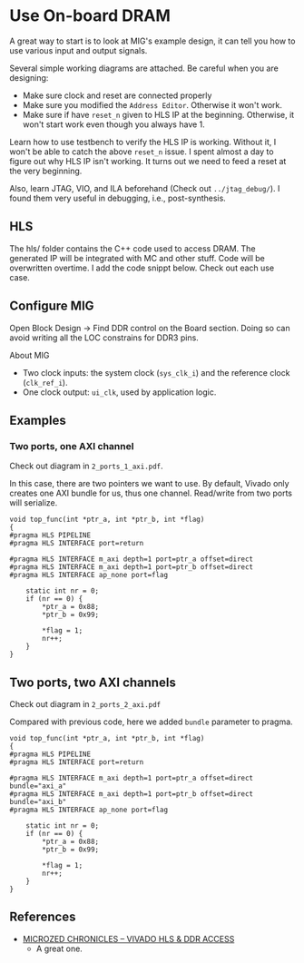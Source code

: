 # Use On-board DRAM

A great way to start is to look at MIG's example design, it can tell you how to use various input and output signals.

Several simple working diagrams are attached. Be careful when you are designing:
- Make sure clock and reset are connected properly
- Make sure you modified the `Address Editor`. Otherwise it won't work.
- Make sure if have `reset_n` given to HLS IP at the beginning. Otherwise, it won't start work even though you always have 1.

Learn how to use testbench to verify the HLS IP is working. Without it, I won't be able to
catch the above `reset_n` issue. I spent almost a day to figure out why HLS IP isn't working.
It turns out we need to feed a reset at the very beginning.

Also, learn JTAG, VIO, and ILA beforehand (Check out `../jtag_debug/`). I found them very useful in debugging, i.e., post-synthesis.

## HLS

The hls/ folder contains the C++ code used to access DRAM. The generated IP will be integrated with MC and other stuff.
Code will be overwritten overtime. I add the code snippt below. Check out each use case.

## Configure MIG

Open Block Design -> Find DDR control on the Board section.
Doing so can avoid writing all the LOC constrains for DDR3 pins.

About MIG
- Two clock inputs: the system clock (`sys_clk_i`) and the reference clock (`clk_ref_i`).
- One clock output: `ui_clk`, used by application logic.

## Examples

### Two ports, one AXI channel

Check out diagram in `2_ports_1_axi.pdf`.

In this case, there are two pointers we want to use. By default, Vivado only creates one AXI bundle
for us, thus one channel. Read/write from two ports will serialize.

```
void top_func(int *ptr_a, int *ptr_b, int *flag)
{
#pragma HLS PIPELINE
#pragma HLS INTERFACE port=return

#pragma HLS INTERFACE m_axi depth=1 port=ptr_a offset=direct
#pragma HLS INTERFACE m_axi depth=1 port=ptr_b offset=direct
#pragma HLS INTERFACE ap_none port=flag

	static int nr = 0;
	if (nr == 0) {
		*ptr_a = 0x88;
		*ptr_b = 0x99;

		*flag = 1;
		nr++;
	}
}
```

## Two ports, two AXI channels

Check out diagram in `2_ports_2_axi.pdf`

Compared with previous code, here we added `bundle` parameter to pragma.

```
void top_func(int *ptr_a, int *ptr_b, int *flag)
{
#pragma HLS PIPELINE
#pragma HLS INTERFACE port=return

#pragma HLS INTERFACE m_axi depth=1 port=ptr_a offset=direct bundle="axi_a"
#pragma HLS INTERFACE m_axi depth=1 port=ptr_b offset=direct bundle="axi_b"
#pragma HLS INTERFACE ap_none port=flag

	static int nr = 0;
	if (nr == 0) {
		*ptr_a = 0x88;
		*ptr_b = 0x99;

		*flag = 1;
		nr++;
	}
}
```

## References
- [MICROZED CHRONICLES – VIVADO HLS & DDR ACCESS](http://adiuvoengineering.com/microzed-chronicles-vivado-hls-ddr-access/)
	-  A great one.
